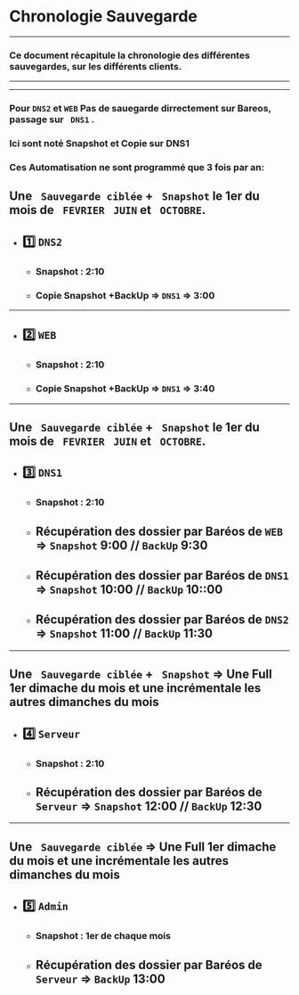 # Chronologie Sauvegarde

---

### Ce document récapitule la chronologie des différentes sauvegardes, sur les différents clients.

---
---
### Pour `DNS2` et `WEB` Pas de sauegarde dirrectement sur Bareos, passage sur ` DNS1` .
### Ici sont noté Snapshot et Copie sur DNS1
### Ces Automatisation ne sont programmé que 3 fois par an:
## Une ` Sauvegarde ciblée`  + ` Snapshot`  le 1er du mois de ` FEVRIER`  ` JUIN`  et ` OCTOBRE`. 


* ## 1️⃣ `DNS2`
   * ### Snapshot : 2:10
   * ### Copie Snapshot +BackUp => `DNS1` => 3:00

---

* ## 2️⃣ `WEB`
   * ### Snapshot : 2:10
   * ### Copie Snapshot +BackUp => `DNS1` => 3:40

---
## Une ` Sauvegarde ciblée`  + ` Snapshot`  le 1er du mois de ` FEVRIER`  ` JUIN`  et ` OCTOBRE`. 
* ## 3️⃣ `DNS1`
  * ### Snapshot : 2:10
  * ## Récupération des dossier par Baréos de `WEB`  =>  `Snapshot` 9:00 // `BackUp` 9:30
  * ## Récupération des dossier par Baréos de `DNS1` =>  `Snapshot`  10:00 // `BackUp` 10::00
  * ## Récupération des dossier par Baréos de `DNS2` => `Snapshot` 11:00 // `BackUp` 11:30




---
## Une ` Sauvegarde ciblée`  + ` Snapshot`  => Une Full 1er dimache du mois et une incrémentale les autres dimanches du mois
* ## 4️⃣ `Serveur`
    * ### Snapshot : 2:10
    * ## Récupération des dossier par Baréos de `Serveur` => `Snapshot` 12:00 // `BackUp` 12:30

---
## Une ` Sauvegarde ciblée`  => Une Full 1er dimache du mois et une incrémentale les autres dimanches du mois
* ## 5️⃣ `Admin`
   * ### Snapshot : 1er de chaque mois
   * ## Récupération des dossier par Baréos de `Serveur` =>  `BackUp` 13:00




